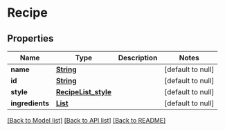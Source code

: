# Recipe
## Properties

Name | Type | Description | Notes
------------ | ------------- | ------------- | -------------
**name** | [**String**](string.md) |  | [default to null]
**id** | [**String**](string.md) |  | [default to null]
**style** | [**RecipeList_style**](RecipeList_style.md) |  | [default to null]
**ingredients** | [**List**](Ingredient.md) |  | [default to null]

[[Back to Model list]](../README.md#documentation-for-models) [[Back to API list]](../README.md#documentation-for-api-endpoints) [[Back to README]](../README.md)

